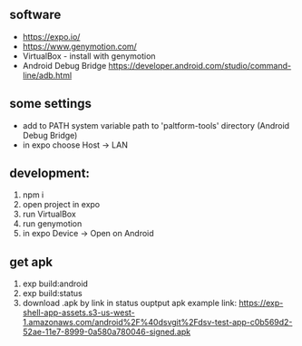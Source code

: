 ## software
- https://expo.io/
- https://www.genymotion.com/
- VirtualBox - install with genymotion
- Android Debug Bridge https://developer.android.com/studio/command-line/adb.html

## some settings
- add to PATH system variable path to 'paltform-tools' directory (Android Debug Bridge)
- in expo choose Host -> LAN

## development:
1. npm i
3. open project in expo
4. run VirtualBox
5. run genymotion
6. in expo Device -> Open on Android

## get apk
1. exp build:android
2. exp build:status
3. download .apk by link in status ouptput
apk example link: https://exp-shell-app-assets.s3-us-west-1.amazonaws.com/android%2F%40dsvgit%2Fdsv-test-app-c0b569d2-52ae-11e7-8999-0a580a780046-signed.apk
